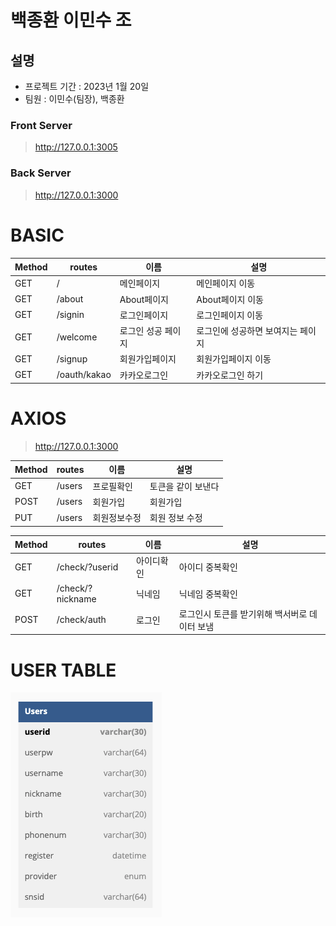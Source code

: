 # 백종환 이민수 조

## 설명

-   프로젝트 기간 : 2023년 1월 20일 <br>
-   팀원 : 이민수(팀장), 백종환

### Front Server

> http://127.0.0.1:3005

### Back Server

> http://127.0.0.1:3000

# BASIC

| Method | routes       | 이름               | 설명                              |
| ------ | ------------ | ------------------ | --------------------------------- |
| GET    | /            | 메인페이지         | 메인페이지 이동                   |
| GET    | /about       | About페이지        | About페이지 이동                  |
| GET    | /signin      | 로그인페이지       | 로그인페이지 이동                 |
| GET    | /welcome     | 로그인 성공 페이지 | 로그인에 성공하면 보여지는 페이지 |
| GET    | /signup      | 회원가입페이지     | 회원가입페이지 이동               |
| GET    | /oauth/kakao | 카카오로그인       | 카카오로그인 하기                 |

# AXIOS

> http://127.0.0.1:3000

| Method | routes | 이름         | 설명               |
| ------ | ------ | ------------ | ------------------ |
| GET    | /users | 프로필확인   | 토큰을 같이 보낸다 |
| POST   | /users | 회원가입     | 회원가입           |
| PUT    | /users | 회원정보수정 | 회원 정보 수정     |

| Method | routes           | 이름       | 설명                                          |
| ------ | ---------------- | ---------- | --------------------------------------------- |
| GET    | /check/?userid   | 아이디확인 | 아이디 중복확인                               |
| GET    | /check/?nickname | 닉네임     | 닉네임 중복확인                               |
| POST   | /check/auth      | 로그인     | 로그인시 토큰를 받기위해 백서버로 데이터 보냄 |

# USER TABLE

![img](./img/table.png)
